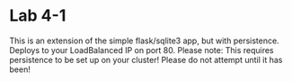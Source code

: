 # Lab 4-1

This is an extension of the simple flask/sqlite3 app, but with persistence.  Deploys to your LoadBalanced IP on port 80.  Please note:  This requires persistence to be set up on your cluster!  Please do not attempt until it has been!
